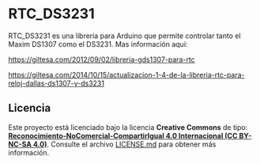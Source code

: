 # RTC_DS3231

RTC_DS3231 es una librería para Arduino que permite controlar tanto el Maxim DS1307 como el DS3231.
Mas información aquí:

https://giltesa.com/2012/09/02/libreria-gds1307-para-rtc

https://giltesa.com/2014/10/15/actualizacion-1-4-de-la-libreria-rtc-para-reloj-dallas-ds1307-y-ds3231


## Licencia

Este proyecto está licenciado bajo la licencia **Creative Commons** de tipo: **[Reconocimiento-NoComercial-CompartirIgual 4.0 Internacional (CC BY-NC-SA 4.0)](https://creativecommons.org/licenses/by-nc-sa/3.0/deed.es_ES)**. Consulte el archivo [LICENSE.md](LICENSE.md) para obtener más información.